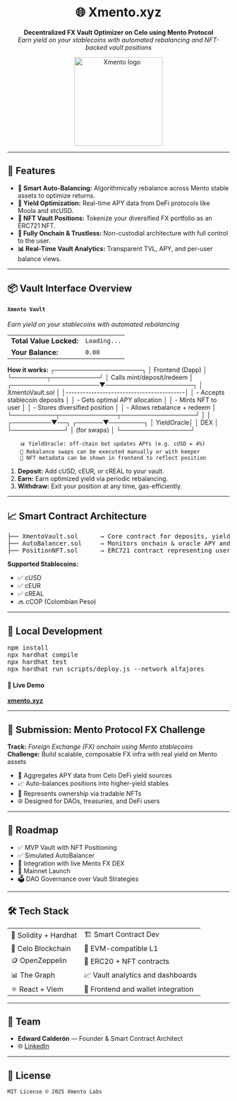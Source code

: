 <h1 align="center">🌐 Xmento.xyz</h1>
<p align="center">
  <b>Decentralized FX Vault Optimizer on Celo using Mento Protocol</b><br/>
  <i>Earn yield on your stablecoins with automated rebalancing and NFT-backed vault positions</i>
</p>

<p align="center">
  <img src="https://xmento.xyz/logo.svg" width="200" alt="Xmento logo"/>
</p>

---

<h2>🚀 Features</h2>

<ul>
  <li><strong>🧠 Smart Auto-Balancing:</strong> Algorithmically rebalance across Mento stable assets to optimize returns.</li>
  <li><strong>🎯 Yield Optimization:</strong> Real-time APY data from DeFi protocols like Moola and stcUSD.</li>
  <li><strong>💎 NFT Vault Positions:</strong> Tokenize your diversified FX portfolio as an ERC721 NFT.</li>
  <li><strong>🔐 Fully Onchain & Trustless:</strong> Non-custodial architecture with full control to the user.</li>
  <li><strong>📊 Real-Time Vault Analytics:</strong> Transparent TVL, APY, and per-user balance views.</li>
</ul>

---

<h2>📦 Vault Interface Overview</h2>

<h4><code>Xmento Vault</code></h4>
<p><i>Earn yield on your stablecoins with automated rebalancing</i></p>

<table>
  <tr><td><b>Total Value Locked:</b></td><td><code>Loading...</code></td></tr>
  <tr><td><b>Your Balance:</b></td><td><code>0.00</code></td></tr>
</table>

<b>How it works:</b>
                        ┌────────────────────┐
                        │    Frontend (Dapp) │
                        └────────┬───────────┘
                                 │
                        Calls mint/deposit/redeem
                                 │
            ┌────────────────────▼────────────────────┐
            │              XmentoVault.sol            │
            │------------------------------------------│
            │ - Accepts stablecoin deposits            │
            │ - Gets optimal APY allocation            │
            │ - Mints NFT to user                      │
            │ - Stores diversified position            │
            │ - Allows rebalance + redeem              │
            └──────────┬─────────────┬─────────────────┘
                       │             │
             ┌─────────▼──┐   ┌──────▼────────┐
             │ YieldOracle│   │     DEX       │
             └────────────┘   │ (for swaps)   │
                             └────────────────┘

        📊 YieldOracle: off-chain bot updates APYs (e.g. cUSD = 4%)
        🔁 Rebalance swaps can be executed manually or with keeper
        🧾 NFT metadata can be shown in frontend to reflect position

<ol>
  <li><b>Deposit:</b> Add cUSD, cEUR, or cREAL to your vault.</li>
  <li><b>Earn:</b> Earn optimized yield via periodic rebalancing.</li>
  <li><b>Withdraw:</b> Exit your position at any time, gas-efficiently.</li>
</ol>


---

<h2>📈 Smart Contract Architecture</h2>

<pre>
├── XmentoVault.sol      → Core contract for deposits, yield routing, withdrawals
├── AutoBalancer.sol     → Monitors onchain & oracle APY and rebalances assets
├── PositionNFT.sol      → ERC721 contract representing user's vault position
</pre>

<b>Supported Stablecoins:</b>
<ul>
  <li>✅ cUSD</li>
  <li>✅ cEUR</li>
  <li>✅ cREAL</li>
  <li>🔜 cCOP (Colombian Peso)</li>
</ul>

---

<h2>🧪 Local Development</h2>

<pre>
npm install
npx hardhat compile
npx hardhat test
npx hardhat run scripts/deploy.js --network alfajores
</pre>

<h4>🔗 Live Demo</h4>
<p><a href="https://xmento.xyz" target="_blank"><strong>xmento.xyz</strong></a></p>

---

<h2>🏁 Submission: Mento Protocol FX Challenge</h2>

<p>
<b>Track:</b> <i>Foreign Exchange (FX) onchain using Mento stablecoins</i><br/>
<b>Challenge:</b> Build scalable, composable FX infra with real yield on Mento assets
</p>

<ul>
  <li>🧮 Aggregates APY data from Celo DeFi yield sources</li>
  <li>📈 Auto-balances positions into higher-yield stables</li>
  <li>🧾 Represents ownership via tradable NFTs</li>
  <li>🌐 Designed for DAOs, treasuries, and DeFi users</li>
</ul>

---

<h2>🔮 Roadmap</h2>

<ul>
  <li>✅ MVP Vault with NFT Positioning</li>
  <li>✅ Simulated AutoBalancer</li>
  <li>🔄 Integration with live Mento FX DEX</li>
  <li>🚀 Mainnet Launch</li>
  <li>🗳 DAO Governance over Vault Strategies</li>
</ul>

---

<h2>🛠 Tech Stack</h2>

<table>
  <tr><td>🔷 Solidity + Hardhat</td><td>🏗 Smart Contract Dev</td></tr>
  <tr><td>🌿 Celo Blockchain</td><td>🔗 EVM-compatible L1</td></tr>
  <tr><td>🪙 OpenZeppelin</td><td>💼 ERC20 + NFT contracts</td></tr>
  <tr><td>📊 The Graph</td><td>📈 Vault analytics and dashboards</td></tr>
  <tr><td>⚛ React + Viem</td><td>🧩 Frontend and wallet integration</td></tr>
</table>

---

<h2>👤 Team</h2>

<ul>
  <li><strong>Edward Calderón</strong> — Founder & Smart Contract Architect</li>
  <li>🌐 <a href="https://linkedin.com/in/edwardcalderon">LinkedIn</a></li>
</ul>

---

<h2>📝 License</h2>

<p><code>MIT License © 2025 Xmento Labs</code></p>
